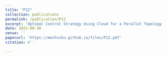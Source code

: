 ```yaml
---
title: "P12"
collection: publications
permalink: /publication/P12
excerpt: 'Optimal Control Strategy Using Cloud for a Parallel Topology Based HEV to Minimize Energy Consumption'
date: 2022-08-30
venue: ''
paperurl: 'https://mechviku.github.io/files/P12.pdf'
citation: #''

---
```


[Download paper here]: (https://mechviku.github.io/files/P12.pdf)






